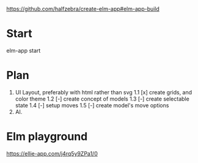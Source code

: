 https://github.com/halfzebra/create-elm-app#elm-app-build

# Start
elm-app start


# Plan
1. UI Layout, preferably with html rather than svg
  1.1 [x] create grids, and color theme
  1.2 [-] create concept of models
  1.3 [-] create selectable state
  1.4 [-] setup moves
  1.5 [-] create model's move options
2. AI.



# Elm playground
https://ellie-app.com/j4rq5y9ZPa1/0
